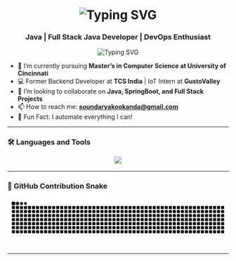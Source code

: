 <h1 align="center">
  <img src="https://readme-typing-svg.herokuapp.com?font=Fira+Code&size=28&pause=1000&color=800080&center=true&vCenter=true&width=600&lines=Hi%2C+I'm+Soundarya+Poovaiah+Kookanda" alt="Typing SVG" />
</h1>
<h3 align="center">Java | Full Stack Java Developer | DevOps Enthusiast</h3>

<p align="center">
  <img src="https://readme-typing-svg.herokuapp.com?font=Fira+Code&size=24&pause=1000&color=800080&center=true&vCenter=true&width=435&lines=Passionate+Java+Developer;Full+Stack+Java+Engineer;DevOps+Learner;Open+to+Exciting+Opportunities" alt="Typing SVG" />
</p>

- 🔭 I’m currently pursuing **Master’s in Computer Science at University of Cincinnati**
- 💻 Former Backend Developer at **TCS India** | IoT Intern at **GustoValley**
- 👯 I’m looking to collaborate on **Java, SpringBoot, and Full Stack Projects**
- 📫 How to reach me: **soundaryakookanda@gmail.com**
- 🧠 Fun Fact: I automate everything I can!

---

### 🛠️ Languages and Tools

<p align="center">
  <img src="https://skillicons.dev/icons?i=react,html,css,javascript,azure,aws,py,java,docker,kubernetes,git,github,mysql,postman,spring," />
</p>

---

### 🐍 GitHub Contribution Snake

<p align="center">
  <img src="https://raw.githubusercontent.com/soundaryapoovaiah/soundaryapoovaiah/output/github-contribution-grid-snake.svg" />
</p>

---
